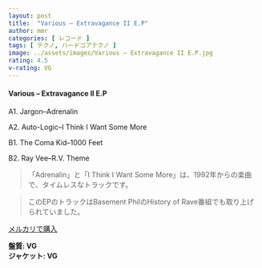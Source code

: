 ```yaml
---
layout: post
title:  "Various – Extravagance II E.P"
author: mmr
categories: [ レコード ]
tags: [ テクノ, ハードコアテクノ ]
image: ../assets/images/Various – Extravagance II E.P.jpg
rating: 4.5
v-rating: VG
---
```


#### Various – Extravagance II E.P

A1. Jargon–Adrenalin

A2. Auto-Logic–I Think I Want Some More

B1. The Coma Kid–1000 Feet

B2. Ray Vee–R.V. Theme

> 「Adrenalin」と「I Think I Want Some More」は、1992年からの楽曲で、タイムレスなトラックです。

> このEPのトラックはBasement PhilのHistory of Rave番組でも取り上げられていました。

[メルカリで購入](https://jp.mercari.com/item/m30325030920)

<div class="mt-4 mb-4 d-flex align-items-center">
<strong class="mr-1">盤質: VG</strong>
</div>
<div class="mt-4 mb-4 d-flex align-items-center">
<strong class="mr-1">ジャケット: VG</strong>
</div>
